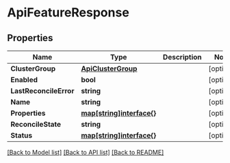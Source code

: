 # ApiFeatureResponse

## Properties

Name | Type | Description | Notes
------------ | ------------- | ------------- | -------------
**ClusterGroup** | [**ApiClusterGroup**](api.ClusterGroup.md) |  | [optional] 
**Enabled** | **bool** |  | [optional] 
**LastReconcileError** | **string** |  | [optional] 
**Name** | **string** |  | [optional] 
**Properties** | [**map[string]interface{}**](.md) |  | [optional] 
**ReconcileState** | **string** |  | [optional] 
**Status** | [**map[string]interface{}**](.md) |  | [optional] 

[[Back to Model list]](../README.md#documentation-for-models) [[Back to API list]](../README.md#documentation-for-api-endpoints) [[Back to README]](../README.md)


